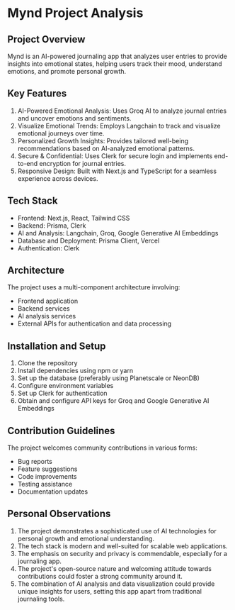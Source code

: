 # Mynd Project Analysis

## Project Overview
Mynd is an AI-powered journaling app that analyzes user entries to provide insights into emotional states, helping users track their mood, understand emotions, and promote personal growth.

## Key Features
1. AI-Powered Emotional Analysis: Uses Groq AI to analyze journal entries and uncover emotions and sentiments.
2. Visualize Emotional Trends: Employs Langchain to track and visualize emotional journeys over time.
3. Personalized Growth Insights: Provides tailored well-being recommendations based on AI-analyzed emotional patterns.
4. Secure & Confidential: Uses Clerk for secure login and implements end-to-end encryption for journal entries.
5. Responsive Design: Built with Next.js and TypeScript for a seamless experience across devices.

## Tech Stack
- Frontend: Next.js, React, Tailwind CSS
- Backend: Prisma, Clerk
- AI and Analysis: Langchain, Groq, Google Generative AI Embeddings
- Database and Deployment: Prisma Client, Vercel
- Authentication: Clerk

## Architecture
The project uses a multi-component architecture involving:
- Frontend application
- Backend services
- AI analysis services
- External APIs for authentication and data processing

## Installation and Setup
1. Clone the repository
2. Install dependencies using npm or yarn
3. Set up the database (preferably using Planetscale or NeonDB)
4. Configure environment variables
5. Set up Clerk for authentication
6. Obtain and configure API keys for Groq and Google Generative AI Embeddings

## Contribution Guidelines
The project welcomes community contributions in various forms:
- Bug reports
- Feature suggestions
- Code improvements
- Testing assistance
- Documentation updates

## Personal Observations
1. The project demonstrates a sophisticated use of AI technologies for personal growth and emotional understanding.
2. The tech stack is modern and well-suited for scalable web applications.
3. The emphasis on security and privacy is commendable, especially for a journaling app.
4. The project's open-source nature and welcoming attitude towards contributions could foster a strong community around it.
5. The combination of AI analysis and data visualization could provide unique insights for users, setting this app apart from traditional journaling tools.
